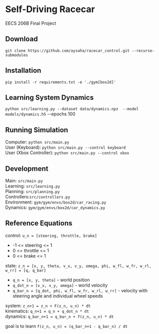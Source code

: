 # Self-Driving Racecar
EECS 206B Final Project

## Download
``git clone https://github.com/aysaha/racecar_control.git --recurse-submodules``

## Installation
``pip install -r requirements.txt -e './gym[box2d]'``

## Learning System Dynamics
``python src/learning.py --dataset data/dynamics.npz  --model models/dynamics.h5`` --epochs 100

## Running Simulation
Computer: `python src/main.py`  
User (Keyboard): `python src/main.py --control keyboard`  
User (Xbox Controller): `python src/main.py --control xbox`  

## Development
Main: `src/main.py`  
Learning: `src/learning.py`  
Planning: `src/planning.py`  
Controllers:`src/controllers.py`  
Environment: `gym/gym/envs/box2d/car_racing.py`  
Dynamics: `gym/gym/envs/box2d/car_dynamics.py`

## Reference Equations
control: `u_n = [steering, throttle, brake]`
- -1 <= steering <= 1
- 0 <= throttle <= 1
- 0 <= brake <= 1

state: `z_n = [x, y, theta, v_x, v_y, omega, phi, w_fl, w_fr, w_rl, w_rr] = [q, q_bar]`
- `q_n = [x, y, theta]` - world position
- `q_dot_n = [v_x, v_y, omega]` - world velocity
- `q_bar_n = [q_dot, phi, w_fl, w_fr, w_rl, w_rr]` - velocity with steering angle and individual wheel speeds

system: `z_n+1 = z_n + F(z_n, u_n) * dt`  
kinematics: `q_n+1 = q_n + q_dot_n * dt`  
dynamics: `q_bar_n+1 = q_bar_n + f(z_n, u_n) * dt`  

goal is to learn `f(z_n, u_n) = (q_bar_n+1 - q_bar_n) / dt`
